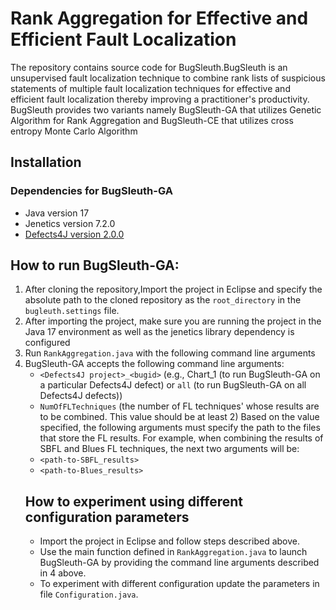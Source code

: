 # Rank Aggregation for Effective and Efficient Fault Localization

The repository contains source code for BugSleuth.BugSleuth is an unsupervised fault localization technique to combine rank lists of suspicious statements of multiple fault localization techniques for effective and efficient fault localization thereby improving a practitioner's productivity. BugSleuth provides two variants namely BugSleuth-GA that utilizes Genetic Algorithm for Rank Aggregation and BugSleuth-CE that utilizes cross entropy Monte Carlo Algorithm

## Installation

### Dependencies for BugSleuth-GA
- Java version 17
- Jenetics version 7.2.0
- [Defects4J version 2.0.0](https://github.com/rjust/defects4j)

## How to run BugSleuth-GA:

1. After cloning the repository,Import the project in Eclipse and specify the absolute path to the cloned repository as the `root_directory` in the `bugleuth.settings` file.
2. After importing the project, make sure you are running the project in the Java 17 environment as well as the jenetics library dependency is configured
3. Run `RankAggregation.java` with the following command line arguments
4. BugSleuth-GA accepts the following command line arguments:
   - `<Defects4J project>_<bugid>` (e.g., Chart_1 (to run BugSleuth-GA on a particular Defects4J defect) or `all` (to run BugSleuth-GA on all Defects4J defects))
   - `NumOfFLTechniques` (the number of FL techniques' whose results are to be combined. This value should be at least 2) Based on the value specified, the     following arguments must specify the path to the files that store the FL results. For example, when combining the results of SBFL and Blues FL techniques, the next two arguments will be:
   - `<path-to-SBFL_results>`
   - `<path-to-Blues_results>`
   ## How to experiment using different configuration parameters
   - Import the project in Eclipse and follow steps described above.
   - Use the main function defined in `RankAggregation.java` to launch BugSleuth-GA by providing the command line arguments described in 4 above.
   - To experiment with different configuration update the parameters in file `Configuration.java`.



